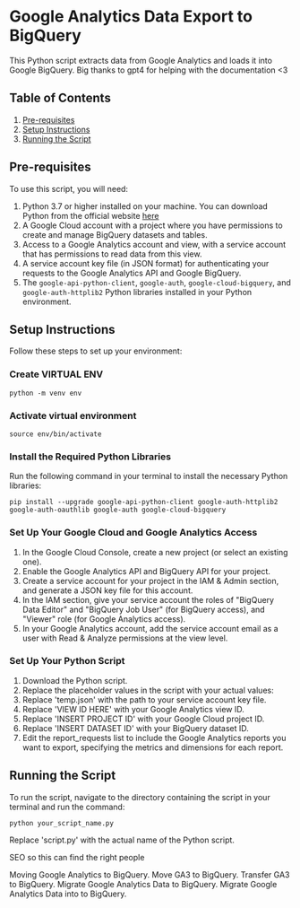 # Google Analytics Data Export to BigQuery

This Python script extracts data from Google Analytics and loads it into Google BigQuery. Big thanks to gpt4 for helping with the documentation <3

## Table of Contents
1. [Pre-requisites](#pre-requisites)
2. [Setup Instructions](#setup-instructions)
3. [Running the Script](#running-the-script)

## Pre-requisites

To use this script, you will need:

1. Python 3.7 or higher installed on your machine. You can download Python from the official website [here](https://www.python.org/downloads/)
2. A Google Cloud account with a project where you have permissions to create and manage BigQuery datasets and tables.
3. Access to a Google Analytics account and view, with a service account that has permissions to read data from this view.
4. A service account key file (in JSON format) for authenticating your requests to the Google Analytics API and Google BigQuery.
5. The `google-api-python-client`, `google-auth`, `google-cloud-bigquery`, and `google-auth-httplib2` Python libraries installed in your Python environment.

## Setup Instructions

Follow these steps to set up your environment:

### Create VIRTUAL ENV
```shell
python -m venv env
```

### Activate virtual environment
```shell
source env/bin/activate
```


### Install the Required Python Libraries

Run the following command in your terminal to install the necessary Python libraries:

```shell
pip install --upgrade google-api-python-client google-auth-httplib2 google-auth-oauthlib google-auth google-cloud-bigquery
```

### Set Up Your Google Cloud and Google Analytics Access

1. In the Google Cloud Console, create a new project (or select an existing one).
2. Enable the Google Analytics API and BigQuery API for your project.
3. Create a service account for your project in the IAM & Admin section, and generate a JSON key file for this account.
4. In the IAM section, give your service account the roles of "BigQuery Data Editor" and "BigQuery Job User" (for BigQuery access), and "Viewer" role (for Google Analytics access).
5. In your Google Analytics account, add the service account email as a user with Read & Analyze permissions at the view level.

### Set Up Your Python Script

1. Download the Python script.
2. Replace the placeholder values in the script with your actual values:
3. Replace 'temp.json' with the path to your service account key file.
4. Replace 'VIEW ID HERE' with your Google Analytics view ID.
5. Replace 'INSERT PROJECT ID' with your Google Cloud project ID.
6. Replace 'INSERT DATASET ID' with your BigQuery dataset ID.
7. Edit the report_requests list to include the Google Analytics reports you want to export, specifying the metrics and dimensions for each report.

## Running the Script

To run the script, navigate to the directory containing the script in your terminal and run the command:

```shell
python your_script_name.py
```


Replace 'script.py' with the actual name of the Python script.


SEO so this can find the right people

Moving Google Analytics to BigQuery.
Move GA3 to BigQuery.
Transfer GA3 to BigQuery.
Migrate Google Analytics Data to BigQuery.
Migrate Google Analytics Data into to BigQuery.
